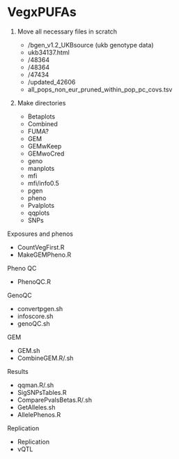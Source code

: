 # VegxPUFAs

1. Move all necessary files in scratch
    - /bgen_v1.2_UKBsource (ukb genotype data)
    - ukb34137.html
    - /48364
    - /48364
    - /47434
    - /updated_42606
    - all_pops_non_eur_pruned_within_pop_pc_covs.tsv
    
2. Make directories
    - Betaplots
    - Combined
    - FUMA?
    - GEM
    - GEMwKeep
    - GEMwoCred
    - geno
    - manplots
    - mfi
    - mfi/info0.5
    - pgen
    - pheno
    - Pvalplots
    - qqplots
    - SNPs
    
    
Exposures and phenos
- CountVegFirst.R
- MakeGEMPheno.R

Pheno QC
- PhenoQC.R

GenoQC
- convertpgen.sh
- infoscore.sh
- genoQC.sh

GEM
- GEM.sh
- CombineGEM.R/.sh

Results
- qqman.R/.sh
- SigSNPsTables.R
- ComparePvalsBetas.R/.sh
- GetAlleles.sh
- AllelePhenos.R

Replication
- Replication
- vQTL

